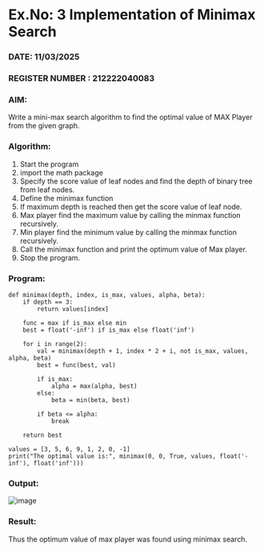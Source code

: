 # Ex.No: 3  Implementation of Minimax Search
### DATE:   11/03/2025                                                                         
### REGISTER NUMBER : 212222040083
### AIM: 
Write a mini-max search algorithm to find the optimal value of MAX Player from the given graph.
### Algorithm:
1. Start the program
2. import the math package
3. Specify the score value of leaf nodes and find the depth of binary tree from leaf nodes.
4. Define the minimax function
5. If maximum depth is reached then get the score value of leaf node.
6. Max player find the maximum value by calling the minmax function recursively.
7. Min player find the minimum value by calling the minmax function recursively.
8. Call the minimax function  and print the optimum value of Max player.
9. Stop the program. 

### Program:
```
def minimax(depth, index, is_max, values, alpha, beta):
    if depth == 3:
        return values[index]

    func = max if is_max else min
    best = float('-inf') if is_max else float('inf')

    for i in range(2):
        val = minimax(depth + 1, index * 2 + i, not is_max, values, alpha, beta)
        best = func(best, val)

        if is_max:
            alpha = max(alpha, best)
        else:
            beta = min(beta, best)

        if beta <= alpha:
            break

    return best

values = [3, 5, 6, 9, 1, 2, 0, -1]
print("The optimal value is:", minimax(0, 0, True, values, float('-inf'), float('inf')))

```
### Output:

![image](https://github.com/user-attachments/assets/16087860-79ce-4574-9b00-e1c58f49d3bc)

### Result:
Thus the optimum value of max player was found using minimax search.

